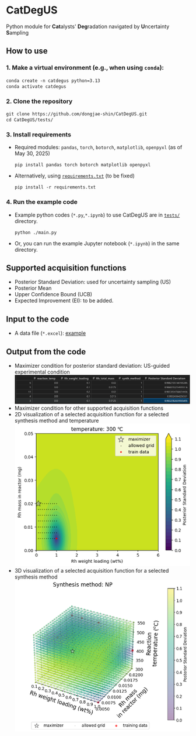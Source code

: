 # CatDegUS
Python module for **Cat**alysts' **Deg**radation navigated by **U**ncertainty **S**ampling

## How to use
### 1. Make a virtual environment (e.g., when using `conda`):
```
conda create -n catdegus python=3.13
conda activate catdegus
```
### 2. Clone the repository
```
git clone https://github.com/dongjae-shin/CatDegUS.git
cd CatDegUS/tests/
```

### 3. Install requirements
* Required modules: `pandas`, `torch`, `botorch`, `matplotlib`, `openpyxl` (as of May 30, 2025)
  ```
  pip install pandas torch botorch matplotlib openpyxl
  ```
* Alternatively, using [`requirements.txt`](https://github.com/dongjae-shin/CatDegUS/blob/main/requirements.txt) (to be fixed)
  ```
  pip install -r requirements.txt
  ```
  
### 4. Run the example code
* Example python codes (`*.py`,`*.ipynb`) to use CatDegUS are in [`tests/`](https://github.com/dongjae-shin/CatDegUS/blob/main/tests/) directory.
  ```
  python ./main.py
  ```
* Or, you can run the example Jupyter notebook (`*.ipynb`) in the same directory.

## Supported acquisition functions
* Posterior Standard Deviation: used for uncertainty sampling (US)
* Posterior Mean
* Upper Confidence Bound (UCB)
* Expected Improvement (EI): to be added.

## Input to the code
* A data file (`*.excel`): [example](https://github.com/dongjae-shin/CatDegUS/blob/main/tests/20250228_sheet_for_ML_unique.xlsx)

## Output from the code
* Maximizer condition for posterior standard deviation: US-guided experimental condition
  <div align="center">
    <img src="maximizer.png" alt="img">
  </div>
* Maximizer condition for other supported acquisition functions
* 2D visualization of a selected acquisition function for a selected synthesis method and temperature
  <div align="center">
    <img src="2d_plot.png" alt="img">
  </div>
* 3D visualization of a selected acquisition function for a selected synthesis method
  <div align="center">
    <img src="3d_plot.png" alt="img">
  </div>

  
